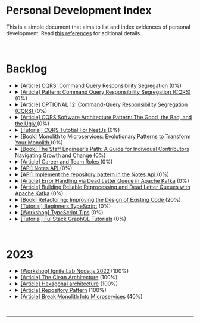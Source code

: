 # Personal Development Index

This is a simple document that aims to list and index evidences of personal development. Read [this references](./docs/references.md) for aditional details.

</br>

<h1>Backlog</h1>
<ul>
  <li>
    <details> 
      <summary>
        <a href="https://martinfowler.com/bliki/CQRS.html">[Article] CQRS: Command Query Responsibility Segregation </a> (0%)
      </summary>
      <ul>
        <li>
          Started: 
        </li>
        <li>
          Finished:
        </li>
      </ul>
      </details>
  </li>
 <li>
    <details> 
      <summary>
        <a href="https://microservices.io/patterns/data/cqrs.html">[Article] Pattern: Command Query Responsibility Segregation (CQRS) </a> (0%)
      </summary>
      <ul>
        <li>
          Started: 
        </li>
        <li>
          Finished:
        </li>
      </ul>
      </details>
  </li>
 <li>
    <details> 
      <summary>
        <a href="  https://www.cosmicpython.com/book/chapter_12_cqrs.html">[Article] OPTIONAL 12: Command-Query Responsibility Segregation (CQRS) </a> (0%)
      </summary>
      <ul>
        <li>
          Started: 
        </li>
        <li>
          Finished:
        </li>
      </ul>
      </details>
  </li>
 <li>
    <details> 
      <summary>
        <a href="https://betterprogramming.pub/cqrs-software-architecture-pattern-the-good-the-bad-and-the-ugly-e9d6e7a34daf">[Article] CQRS Software Architecture Pattern: The Good, the Bad, and the Ugly </a> (0%)
      </summary>
      <ul>
        <li>
          Started: 
        </li>
        <li>
          Finished:
        </li>
      </ul>
      </details>
  </li>
 <li>
    <details> 
      <summary>
        <a href="https://docs.nestjs.com/recipes/cqrs">[Tutorial] CQRS Tutotial For NestJs </a> (0%)
      </summary>
      <ul>
        <li>
          Started: 
        </li>
        <li>
          Finished:
        </li>
      </ul>
      </details>
  </li>
 <li>
    <details> 
      <summary>
        <a href="https://www.amazon.com.br/Monolith-Microservices-Sam-Newman/dp/1492047848">[Book] Monolith to Microservices: Evolutionary Patterns to Transform Your Monolith </a> (0%)
      </summary>
      <ul>
        <li>
          Started: 
        </li>
        <li>
          Finished:
        </li>
      </ul>
      </details>
  </li>
   <li>
    <details> 
      <summary>
        <a href="https://www.amazon.com/Staff-Engineers-Path-Individual-Contributors/dp/1098118731">[Book] The Staff Engineer's Path: A Guide for Individual Contributors Navigating Growth and Change </a> (0%)
      </summary>
      <ul>
        <li>
          Started: 
        </li>
        <li>
          Finished:
        </li>
      </ul>
      </details>
  </li>
   <li>
    <details> 
      <summary>
        <a href="https://github.com/amaralc/career-and-team-roles#software-engineering-career-levels">[Article] Career and Team Roles </a> (0%)
      </summary>
      <ul>
        <li>
          Started: 
        </li>
        <li>
          Finished:
        </li>
      </ul>
      </details>
  </li>	
  <li>
    <details> 
      <summary>
        <a href="">[API] Notes API </a> (0%)
      </summary>
      <ul>
        <li>
          Started: 
        </li>
        <li>
          Finished:
        </li>
      </ul>
      </details>
  </li>
  <li>
    <details> 
      <summary>
        <a href="">[API] implement the repository pattern in the Notes Api </a> (0%)
      </summary>
      <ul>
        <li>
          Started: 
        </li>
        <li>
          Finished:
        </li>
      </ul>
      </details>
  </li>
  <li>
    <details> 
      <summary>
        <a href="https://www.kai-waehner.de/blog/2022/05/30/error-handling-via-dead-letter-queue-in-apache-kafka/">[Article] Error Handling via Dead Letter Queue in Apache Kafka</a> (0%)
      </summary>
      <ul>
        <li>
          Started: 
        </li>
        <li>
          Finished:
        </li>
      </ul>
      </details>
  </li>
  <li>
    <details> 
      <summary>
        <a href="https://www.uber.com/en-us/blog/reliable-reprocessing/">[Article] Building Reliable Reprocessing and Dead Letter Queues with Apache Kafka</a> (0%)
      </summary>
      <ul>
        <li>
          Started: 
        </li>
        <li>
          Finished:
        </li>
      </ul>
      </details>
  </li>
 <li>
    <details> 
      <summary>
        <a href="https://www.amazon.com.br/Refatora%C3%A7%C3%A3o-Aperfei%C3%A7oando-Design-C%C3%B3digos-Existentes/dp/8575227246">[Book] Refactoring: Improving the Design of Existing Code </a> (20%)
      </summary>
      <ul>
        <li>
          Started: 05/06/2023
        </li>
        <li>
          Finished:
        </li>
      </ul>
      </details>
  </li>
    <li>
      <details> 
        <summary>
          <a href="https://www.totaltypescript.com/tutorials/beginners-typescript">[Tutorial] Beginners TypeScript</a> (0%)
        </summary>
        <ul>
          <li>
            Started: 
          </li>
          <li>
            Finished:
          </li>
        </ul>
        </details>
    </li>
  <li>
    <details> 
      <summary>
        <a href="https://www.totaltypescript.com/tips">[Workshop] TypeScript Tips</a> (0%)
      </summary>
      <ul>
        <li>
          Started: 
        </li>
        <li>
          Finished:
        </li>
      </ul>
      </details>
  </li>
  <li>
    <details> 
      <summary>
        <a href="https://hasura.io/learn/">[Tutorial] FullStack GraphQL Tutorials</a> (0%)
      </summary>
      <ul>
        <li>
          Started: 
        </li>
        <li>
          Finished:
        </li>
      </ul>
      </details>
  </li>
</ul>
</br>

<h1>2023</h1>
<ul>
  <li>
    <details> 
    <summary>
      <a href="https://github.com/amaralc/2022-course-rocketseat-ignite-lab-nodejs">[Workshop] Ignite Lab Node.js 2022</a> (100%)
    </summary>
    <ul>
      <li>
        Started: 28/04/2023
      </li>
      <li>
        Finished: 03/05/2023
      </li>
    </ul>
    </details>
  </li>
<li>
    <details> 
    <summary>
      <a href="https://blog.cleancoder.com/uncle-bob/2012/08/13/the-clean-architecture.html">[Article] The Clean Architecture</a> (100%)
    </summary>
     <ul>
      <li>
        Started: 04/05/2023
      </li>
      <li>
        Finished: 05/05/2023
      </li>
    </ul>
    </details>
  </li>
  <li>
    <details> 
    <summary>
      <a href="https://alistair.cockburn.us/hexagonal-architecture/">[Article] Hexagonal architecture</a> (100%)
    </summary>
     <ul>
      <li>
        Started: 08/05/2023
      </li>
       <li>
        Finished: 11/05/2023
      </li>
    </ul>
    </details>
  </li>
    <li>
    <details> 
    <summary>
      <a href="https://www.cosmicpython.com/book/chapter_02_repository.html">[Article] Repository Pattern</a> (100%)
    </summary>
     <ul>
      <li>
        Started: 12/05/2023
      </li>
      <li>
        Finished: 22/05/2023
      </li>
    </ul>
    </details>
  </li>
   </li>
    <li>
    <details> 
    <summary>
      <a href="https://martinfowler.com/articles/break-monolith-into-microservices.html">[Article] Break Monolith Into Microservices</a> (40%)
    </summary>
     <ul>
      <li>
        Started: 29/05/2023
       </li>
    </ul>
    </details>
  </li>

</ul>
</br>

<hr/>
